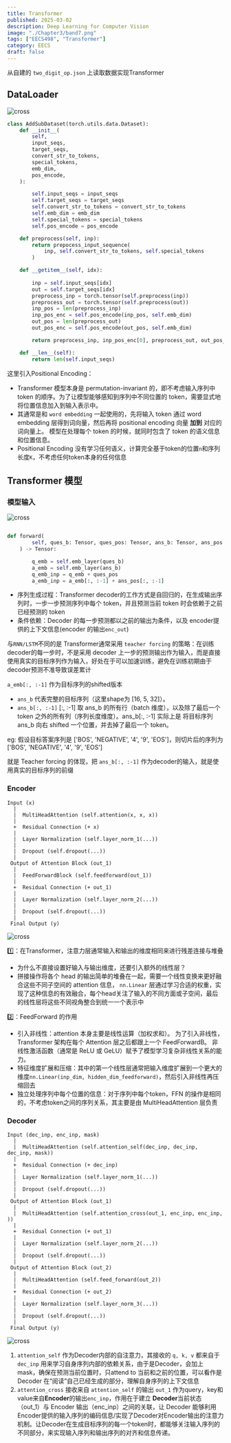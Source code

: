 ```yaml
---
title: Transformer
published: 2025-03-02
description: Deep Learning for Computer Vision
image: "./Chapter3/band7.png"
tags: ["EECS498", "Transformer"]
category: EECS
draft: false
---
```


从自建的 `two_digit_op.json` 上读取数据实现Transformer

## DataLoader

![cross](./Chapter3/T-dataloader.png)

```python
class AddSubDataset(torch.utils.data.Dataset):
    def __init__(
        self,
        input_seqs,
        target_seqs,
        convert_str_to_tokens,
        special_tokens,
        emb_dim,
        pos_encode,
    ):

        self.input_seqs = input_seqs
        self.target_seqs = target_seqs
        self.convert_str_to_tokens = convert_str_to_tokens
        self.emb_dim = emb_dim
        self.special_tokens = special_tokens
        self.pos_encode = pos_encode

    def preprocess(self, inp):
        return prepocess_input_sequence(
            inp, self.convert_str_to_tokens, self.special_tokens
        )

    def __getitem__(self, idx):
        
        inp = self.input_seqs[idx]
        out = self.target_seqs[idx]
        preprocess_inp = torch.tensor(self.preprocess(inp))
        preprocess_out = torch.tensor(self.preprocess(out))
        inp_pos = len(preprocess_inp)
        inp_pos_enc = self.pos_encode(inp_pos, self.emb_dim)
        out_pos = len(preprocess_out)
        out_pos_enc = self.pos_encode(out_pos, self.emb_dim)

        return preprocess_inp, inp_pos_enc[0], preprocess_out, out_pos_enc[0]

    def __len__(self):
        return len(self.input_seqs)
```

这里引入Positional Encoding：
* Transformer 模型本身是 permutation-invariant 的，即不考虑输入序列中 token 的顺序。为了让模型能够感知到序列中不同位置的 token，需要显式地将位置信息加入到输入表示中。
* 其通常是和 `word embedding` 一起使用的，先将输入 token 通过 word embedding 层得到词向量，然后再将 positional encoding 向量 **加到** 对应的词向量上。 模型在处理每个 token 的时候，就同时包含了 token 的语义信息和位置信息。
* Positional Encoding 没有学习任何语义，计算完全基于token的位置`n`和序列长度`K`，不考虑任何token本身的任何信息


## Transformer 模型

### 模型输入

![cross](./Chapter3/T-model-input.png)

```python

def forward(
        self, ques_b: Tensor, ques_pos: Tensor, ans_b: Tensor, ans_pos: Tensor
    ) -> Tensor:

        q_emb = self.emb_layer(ques_b)
        a_emb = self.emb_layer(ans_b)
        q_emb_inp = q_emb + ques_pos
        a_emb_inp = a_emb[:, :-1] + ans_pos[:, :-1]
```

* 序列生成过程：Transformer decoder的工作方式是自回归的，在生成输出序列时，一步一步预测序列中每个 token，并且预测当前 token 时会依赖于之前已经预测的 token
* 条件依赖：Decoder 的每一步预测都以之前的输出为条件，以及 encoder提供的上下文信息(encoder 的输出`enc_out`)

与`RNN/LSTM`不同的是 Transformer通常采用 `teacher forcing` 的策略：在训练decoder的每一步时，不是采用 decoder 上一步的预测输出作为输入，而是直接使用真实的目标序列作为输入，好处在于可以加速训练，避免在训练初期由于decoder预测不准导致误差累计

`a_emb[:, :-1]` 作为目标序列的shifted版本
* `ans_b` 代表完整的目标序列（这里shape为 \[16, 5, 32\]）。
* `ans_b[:, :-1]` [:, :-1] 取 ans_b 的所有行（batch 维度），以及除了最后一个 token 之外的所有列（序列长度维度）。ans_b[:, :-1] 实际上是 将目标序列 ans_b 向右 shifted 一个位置，并去掉了最后一个 token。

eg: 假设目标答案序列是 ['BOS', 'NEGATIVE', '4', '9', 'EOS']，则切片后的序列为 ['BOS', 'NEGATIVE', '4', '9', 'EOS']

就是 Teacher forcing 的体现，把 `ans_b[:, :-1]` 作为decoder的输入，就是使用真实的目标序列的前缀

### Encoder

```
Input (x)
  |
  |  MultiHeadAttention (self.attention(x, x, x))
  |
  +  Residual Connection (+ x)
  |
  |  Layer Normalization (self.layer_norm_1(...))
  |
  |  Dropout (self.dropout(...))
  |
 Output of Attention Block (out_1)
  |
  |  FeedForwardBlock (self.feedforward(out_1))
  |
  +  Residual Connection (+ out_1)
  |
  |  Layer Normalization (self.layer_norm_2(...))
  |
  |  Dropout (self.dropout(...))
  |
 Final Output (y)
```

![cross](./Chapter3/T-model_encoder.png)

1️⃣：在Transformer，注意力层通常输入和输出的维度相同来进行残差连接与堆叠
* 为什么不直接设置好输入与输出维度，还要引入额外的线性层？
* 拼接操作将各个 head 的输出简单的堆叠在一起，需要一个线性变换来更好融合这些不同子空间的 attention 信息，
  `nn.Linear` 层通过学习合适的权重，实现了这种信息的有效融合，每个head关注了输入的不同方面或子空间，最后的线性层将这些不同视角整合到统一一个表示中

2️⃣：FeedForward 的作用
* 引入非线性：attention 本身主要是线性运算（加权求和）。 为了引入非线性，Transformer 架构在每个 Attention 层之后都跟上一个 FeedForwardB。 非线性激活函数（通常是 ReLU 或 GeLU）赋予了模型学习复杂非线性关系的能力。
* 特征维度扩展和压缩：其中的第一个线性层通常把输入维度扩展到一个更大的维度`nn.Linear(inp_dim, hidden_dim_feedforward)`，然后引入非线性再压缩回去
* 独立处理序列中每个位置的信息：对于序列中每个token，FFN 的操作是相同的，不考虑token之间的序列关系，其主要是由 MultiHeadAttention 层负责


### Decoder
```
Input (dec_inp, enc_inp, mask)
  |
  |  MultiHeadAttention (self.attention_self(dec_inp, dec_inp, dec_inp, mask))
  |
  +  Residual Connection (+ dec_inp)
  |
  |  Layer Normalization (self.layer_norm_1(...))
  |
  |  Dropout (self.dropout(...))
  |
 Output of Attention Block (out_1)
  |
  |  MultiHeadAttention (self.attention_cross(out_1, enc_inp, enc_inp, ))
  |
  +  Residual Connection (+ out_1)
  |
  |  Layer Normalization (self.layer_norm_2(...))
  |
  |  Dropout (self.dropout(...))
  |
 Output of Attention Block (out_2)
  |
  |  MultiHeadAttention (self.feed_forward(out_2))
  |
  +  Residual Connection (+ out_2)
  |
  |  Layer Normalization (self.layer_norm_3(...))
  |
  |  Dropout (self.dropout(...))
  |
 Final Output (y)
```
![cross](./Chapter3/T-model_decoder.png)

1. `attention_self` 作为Decoder内部的自注意力，其接收的 `q, k, v` 都来自于 `dec_inp` 用来学习自身序列内部的依赖关系，由于是Decoder，会加上mask，确保在预测当前位置时，只attend to 当前和之前的位置，可以看作是 Decoder 在“阅读”自己已经生成的部分，理解自身序列的上下文信息
2. `attention_cross` 接收来自 `attention_self` 的输出 `out_1` 作为query，key和value来自**Encoder**的输出`enc_inp`，作用在于建立 **Decoder**当前状态（out_1）与 Encoder 输出（enc_inp）之间的关联，让 Decoder 能够利用 Encoder提供的输入序列的编码信息/实现了Decoder对Encoder输出的注意力机制。让Decoder在生成目标序列的每一个token时，都能够关注输入序列的不同部分，来实现输入序列和输出序列的对齐和信息传递。